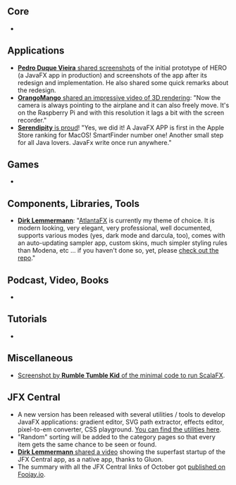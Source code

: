 ## Core

* 

## Applications

* [**Pedro Duque Vieira** shared screenshots](https://twitter.com/P_Duke/status/1720073696541602138) of the initial prototype of HERO (a JavaFX app in production) and screenshots of the app after its redesign and implementation. He also shared some quick remarks about the redesign.
* [**OrangoMango** shared an impressive video of 3D rendering](https://twitter.com/orango_mango/status/1719446338503671953): "Now the camera is always pointing to the airplane and it can also freely move. It's on the Raspberry Pi and with this resolution it lags a bit with the screen recorder."
* [**Serendipity** is proud](https://twitter.com/SerendigityInfo/status/1718268583208219073)! "Yes, we did it! A JavaFX APP is first in the Apple Store ranking for MacOS! SmartFinder number one! Another small step for all Java lovers. JavaFx write once run anywhere."

## Games

* 

## Components, Libraries, Tools

* [**Dirk Lemmermann**](https://twitter.com/dlemmermann/status/1719746602825297991): "[AtlantaFX](https://www.jfx-central.com/libraries/atlantafx) is currently my theme of choice. It is modern looking, very elegant, very professional, well documented, supports various modes (yes, dark mode and darcula, too), comes with an auto-updating sampler app, custom skins, much simpler styling rules than Modena, etc ... if you haven't done so, yet, please [check out the repo](https://github.com/mkpaz/atlantafx)." 

## Podcast, Video, Books

*

## Tutorials

*

## Miscellaneous

* [Screenshot by **Rumble Tumble Kid** of the minimal code to run ScalaFX](https://twitter.com/crodav/status/1719467351098167438).


## JFX Central

* A new version has been released with several utilities / tools to develop JavaFX applications: gradient editor, SVG path extractor, effects editor, pixel-to-em converter, CSS playground. [You can find the utilities here](https://jfx-central.com/utilities).
* "Random" sorting will be added to the category pages so that every item gets the same chance to be seen or found. 
* [**Dirk Lemmermann** shared a video](https://twitter.com/dlemmermann/status/1719751012318052444) showing the superfast startup of the JFX Central app, as a native app, thanks to Gluon.
* The summary with all the JFX Central links of October got [published on Foojay.io](https://foojay.io/today/javafx-links-of-october-2023/).

